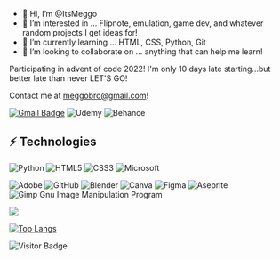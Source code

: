 
- 👋 Hi, I’m @ItsMeggo
- 👀 I’m interested in ... Flipnote, emulation, game dev, and whatever random projects I get ideas for! 
- 🌱 I’m currently learning ... HTML, CSS, Python, Git
- 💞️ I’m looking to collaborate on ... anything that can help me learn!

Participating in advent of code 2022! I'm only 10 days late starting...but better late than never LET'S GO!

Contact me at meggobro@gmail.com!

<!---
ItsMeggo/ItsMeggo is a ✨ special ✨ repository because its `README.md` (this file) appears on your GitHub profile.
You can click the Preview link to take a look at your changes.
--->

[![Gmail Badge](https://img.shields.io/badge/-meggobro@gmail.com-c14438?style=for-the-badge&logo=Gmail&logoColor=white&link=mailto:meggobro@gmail.com)](mailto:meggobro@gmail.com)
![Udemy](https://img.shields.io/badge/Udemy-A435F0?style=for-the-badge&logo=Udemy&logoColor=white)
![Behance](https://img.shields.io/badge/Behance-1769ff?style=for-the-badge&logo=behance&logoColor=white)

## ⚡ Technologies

![Python](https://img.shields.io/badge/-Python-black?style=for-the-badge&logo=Python)
![HTML5](https://img.shields.io/badge/-HTML5-E34F26?style=for-the-badge&logo=html5&logoColor=white)
![CSS3](https://img.shields.io/badge/css3-%231572B6.svg?style=for-the-badge&logo=css3&logoColor=white)
![Microsoft](https://img.shields.io/badge/Microsoft-0078D4?style=for-the-badge&logo=microsoft&logoColor=white)

![Adobe](https://img.shields.io/badge/adobe-%23FF0000.svg?style=for-the-badge&logo=adobe&logoColor=white)
![GitHub](https://img.shields.io/badge/-GitHub-181717?style=for-the-badge&logo=github)
![Blender](https://img.shields.io/badge/blender-%23F5792A.svg?style=for-the-badge&logo=blender&logoColor=white)
![Canva](https://img.shields.io/badge/Canva-%2300C4CC.svg?style=for-the-badge&logo=Canva&logoColor=white)
![Figma](https://img.shields.io/badge/figma-%23F24E1E.svg?style=for-the-badge&logo=figma&logoColor=white)
![Aseprite](https://img.shields.io/badge/Aseprite-FFFFFF?style=for-the-badge&logo=Aseprite&logoColor=#7D929E)
![Gimp Gnu Image Manipulation Program](https://img.shields.io/badge/Gimp-657D8B?style=for-the-badge&logo=gimp&logoColor=FFFFFF)


<a href="http://www.github.com/ItsMeggo"><img src="https://github-readme-streak-stats.herokuapp.com/?user=ItsMeggo&stroke=ffffff&background=1c1917&ring=0891b2&fire=0891b2&currStreakNum=ffffff&currStreakLabel=0891b2&sideNums=ffffff&sideLabels=ffffff&dates=ffffff&hide_border=true" /></a>

[![Top Langs](https://github-readme-stats.vercel.app/api/top-langs/?username=ItsMeggo&layout=compact&theme=vision-friendly-dark)](https://github.com/anuraghazra/github-readme-stats)

![Visitor Badge](https://visitor-badge.laobi.icu/badge?page_id=ItsMeggo.ItsMeggo)
